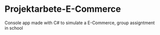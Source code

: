 # Projektarbete-E-Commerce

Console app made with C# to simulate a E-Commerce, group assigntment in school
